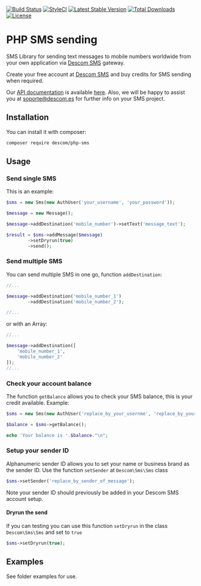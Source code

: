 [![Build Status](https://img.shields.io/travis/descom-es/php-sms/master.svg?style=flat-square)](https://travis-ci.org/descom-es/php-sms)
[![StyleCI](https://styleci.io/repos/103265304/shield)](https://styleci.io/repos/103265304)
[![Latest Stable Version](https://poser.pugx.org/descom/php-sms/version?format=flat-square)](https://packagist.org/packages/descom/php-sms)
[![Total Downloads](https://poser.pugx.org/descom/php-sms/downloads?format=flat-square)](https://packagist.org/packages/descom/php-sms)
[![License](https://poser.pugx.org/descom/php-sms/license?format=flat-square)](https://packagist.org/packages/descom/php-sms)
# PHP SMS sending

SMS Library for sending text messages to mobile numbers worldwide from your own application via [Descom SMS](https://www.descomsms.com) gateway.

Create your free account at [Descom SMS](https://www.descomsms.com) and buy credits for SMS sending when required.

Our [API documentation](https://api.descomsms.com) is available [here](https://api.descomsms.com). Also, we will be happy to assist you at soporte@descom.es for further info on your SMS project.  

## Installation

You can install it with composer:

```bash
composer require descom/php-sms
```

## Usage


### Send single SMS

This is an example:

```php
$sms = new Sms(new AuthUser('your_username', 'your_password'));

$message = new Message();

$message->addDestination('mobile_number')->setText('message_text');

$result = $sms->addMessage($message)
        ->setDryrun(true)
        ->send();
```

### Send multiple SMS
You can send multiple SMS in one go, function `addDestination`:


```php
//...

$message->addDestination('mobile_number_1')
        ->addDestination('mobile_number_2');

//...
```

or with an Array:

```php
//...

$message->addDestination([
    'mobile_number_1',
    'mobile_number_2'
]);
//...
```

### Check your account balance

The function `getBalance` allows you to check your SMS balance, this is your credit available. Example:

```php
$sms = new Sms(new AuthUser('replace_by_your_usernme', 'replace_by_your_password'));

$balance = $sms->getBalance();

echo 'Your balance is '.$balance."\n";
```

### Setup your sender ID

Alphanumeric sender ID allows you to set your name or business brand as the sender ID. Use the function `setSender` at `Descom\Sms\Sms` class

```php
$sms->setSender('replace_by_sender_of_message');
```
Note your sender ID should previously be added in your Descom SMS account setup.

#### Dryrun the send

If you can testing you can use this function `setDryrun` in the class `Descom\Sms\Sms` and set to `true`

```php
$sms->setDryrun(true);
```


## Examples

See folder examples for use.
